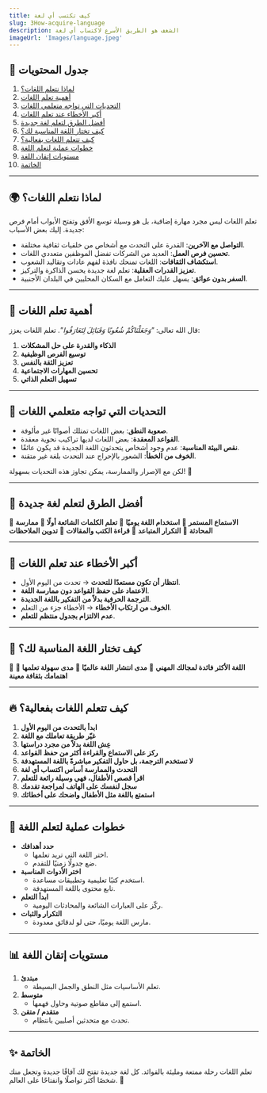 ```yaml
---
title: كيف تكتسب أي لغة
slug: 3How-acquire-language
description: الشغف هو الطريق الأسرع لاكتساب أي لغة
imageUrl: 'Images/language.jpeg'
---
```


## 📌 جدول المحتويات

1. [لماذا نتعلم اللغات؟](#لماذا-نتعلم-اللغات)
2. [أهمية تعلم اللغات](#أهمية-تعلم-اللغات)
3. [التحديات التي تواجه متعلمي اللغات](#التحديات-التي-تواجه-متعلمي-اللغات)
4. [أكبر الأخطاء عند تعلم اللغات](#أكبر-الأخطاء-عند-تعلم-اللغات)
5. [أفضل الطرق لتعلم لغة جديدة](#أفضل-الطرق-لتعلم-لغة-جديدة)
6. [كيف تختار اللغة المناسبة لك؟](#كيف-تختار-اللغة-المناسبة-لك)
7. [كيف تتعلم اللغات بفعالية؟](#كيف-تتعلم-اللغات-بفعالية)
8. [خطوات عملية لتعلم اللغة](#خطوات-عملية-لتعلم-اللغة)
9. [مستويات إتقان اللغة](#مستويات-إتقان-اللغة)
10. [الخاتمة](#الخاتمة)

---

## 🌍 لماذا نتعلم اللغات؟

تعلم اللغات ليس مجرد مهارة إضافية، بل هو وسيلة توسع الأفق وتفتح الأبواب أمام فرص جديدة. إليك بعض الأسباب:

- **التواصل مع الآخرين**: القدرة على التحدث مع أشخاص من خلفيات ثقافية مختلفة.
- **تحسين فرص العمل**: العديد من الشركات تفضل الموظفين متعددي اللغات.
- **استكشاف الثقافات**: اللغات تمنحك نافذة لفهم عادات وتقاليد الشعوب.
- **تعزيز القدرات العقلية**: تعلم لغة جديدة يحسن الذاكرة والتركيز.
- **السفر بدون عوائق**: يسهل عليك التعامل مع السكان المحليين في البلدان الأجنبية.

---

## 🎯 أهمية تعلم اللغات

قال الله تعالى: _"وَجَعَلْنَاكُمْ شُعُوبًا وَقَبَائِلَ لِتَعَارَفُوا"_. تعلم اللغات يعزز:

1. **الذكاء والقدرة على حل المشكلات**
2. **توسيع الفرص الوظيفية**
3. **تعزيز الثقة بالنفس**
4. **تحسين المهارات الاجتماعية**
5. **تسهيل التعلم الذاتي**

---

## 🚧 التحديات التي تواجه متعلمي اللغات

- **صعوبة النطق**: بعض اللغات تمتلك أصواتًا غير مألوفة.
- **القواعد المعقدة**: بعض اللغات لديها تراكيب نحوية معقدة.
- **نقص البيئة المناسبة**: عدم وجود أشخاص يتحدثون اللغة الجديدة قد يكون عائقًا.
- **الخوف من الخطأ**: الشعور بالإحراج عند التحدث بلغة غير متقنة.

لكن مع الإصرار والممارسة، يمكن تجاوز هذه التحديات بسهولة! 💪

---

## 📖 أفضل الطرق لتعلم لغة جديدة

🔹 **الاستماع المستمر**
🔹 **استخدام اللغة يوميًا**
🔹 **تعلم الكلمات الشائعة أولًا**
🔹 **ممارسة المحادثة**
🔹 **التكرار المتباعد**
🔹 **قراءة الكتب والمقالات**
🔹 **تدوين الملاحظات**

---

## 🚫 أكبر الأخطاء عند تعلم اللغات

- **انتظار أن تكون مستعدًا للتحدث** → تحدث من اليوم الأول.
- **الاعتماد على حفظ القواعد دون ممارسة اللغة**.
- **الترجمة الحرفية بدلاً من التفكير باللغة الجديدة**.
- **الخوف من ارتكاب الأخطاء** → الأخطاء جزء من التعلم.
- **عدم الالتزام بجدول منتظم للتعلم**.

---

## 🤔 كيف تختار اللغة المناسبة لك؟

🔹 **اللغة الأكثر فائدة لمجالك المهني**
🔹 **مدى انتشار اللغة عالميًا**
🔹 **مدى سهولة تعلمها**
🔹 **اهتمامك بثقافة معينة**

---

## 🔥 كيف تتعلم اللغات بفعالية؟

1. **ابدأ بالتحدث من اليوم الأول**
2. **غيّر طريقة تعاملك مع اللغة**
3. **عِش اللغة بدلاً من مجرد دراستها**
4. **ركز على الاستماع والقراءة أكثر من حفظ القواعد**
5. **لا تستخدم الترجمة، بل حاول التفكير مباشرةً باللغة المستهدفة**
6. **التحدث والممارسة أساس اكتساب أي لغة**
7. **اقرأ قصص الأطفال، فهي وسيلة رائعة للتعلم**
8. **سجل لنفسك على الهاتف لمراجعة تقدمك**
9. **استمتع باللغة مثل الأطفال واضحك على أخطائك**

---

## 📝 خطوات عملية لتعلم اللغة

- **حدد أهدافك**
  - اختر اللغة التي تريد تعلمها.
  - ضع جدولًا زمنيًا للتقدم.
- **اختر الأدوات المناسبة**
  - استخدم كتبًا تعليمية وتطبيقات مساعدة.
  - تابع محتوى باللغة المستهدفة.
- **ابدأ التعلم**
  - ركّز على العبارات الشائعة والمحادثات اليومية.
- **التكرار والثبات**
  - مارس اللغة يوميًا، حتى لو لدقائق معدودة.

---

## 📊 مستويات إتقان اللغة

1. **مبتدئ**
   - تعلم الأساسيات مثل النطق والجمل البسيطة.
2. **متوسط**
   - استمع إلى مقاطع صوتية وحاول فهمها.
3. **متقدم / متقن**
   - تحدث مع متحدثين أصليين بانتظام.

---

## ✨ الخاتمة

تعلم اللغات رحلة ممتعة ومليئة بالفوائد. كل لغة جديدة تفتح لك آفاقًا جديدة وتجعل منك شخصًا أكثر تواصلًا وانفتاحًا على العالم. 🚀
